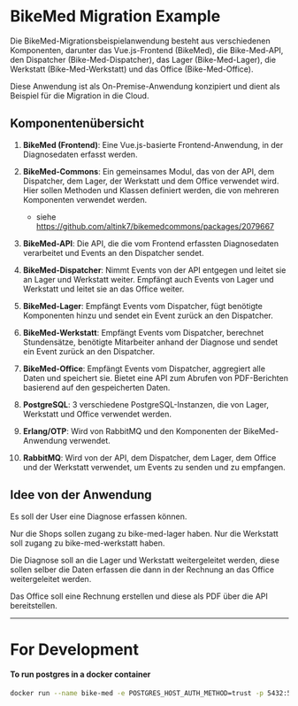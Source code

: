 # BikeMed Migration Example

Die BikeMed-Migrationsbeispielanwendung besteht aus verschiedenen Komponenten,
darunter das Vue.js-Frontend (BikeMed), die Bike-Med-API, den Dispatcher (Bike-Med-Dispatcher),
das Lager (Bike-Med-Lager), die Werkstatt (Bike-Med-Werkstatt) und das Office (Bike-Med-Office).

Diese Anwendung ist als On-Premise-Anwendung konzipiert und dient als Beispiel für die Migration in die Cloud.

## Komponentenübersicht


1. **BikeMed (Frontend)**: Eine Vue.js-basierte Frontend-Anwendung, in der Diagnosedaten erfasst werden.

2. **BikeMed-Commons**: Ein gemeinsames Modul, das von der API, dem Dispatcher, dem Lager, der Werkstatt und dem Office verwendet wird.
    Hier sollen Methoden und Klassen definiert werden, die von mehreren Komponenten verwendet werden.
   - siehe https://github.com/altink7/bikemedcommons/packages/2079667

2. **BikeMed-API**: Die API, die die vom Frontend erfassten Diagnosedaten verarbeitet und Events an den Dispatcher sendet.

3. **BikeMed-Dispatcher**: Nimmt Events von der API entgegen und leitet sie an Lager und Werkstatt weiter.
Empfängt auch Events von Lager und Werkstatt und leitet sie an das Office weiter.

4. **BikeMed-Lager**: Empfängt Events vom Dispatcher, fügt benötigte Komponenten hinzu und sendet ein Event zurück an den Dispatcher.

5. **BikeMed-Werkstatt**: Empfängt Events vom Dispatcher, berechnet Stundensätze, benötigte Mitarbeiter anhand der Diagnose und sendet ein Event zurück an den Dispatcher.

6. **BikeMed-Office**: Empfängt Events vom Dispatcher, aggregiert alle Daten und speichert sie. Bietet eine API zum Abrufen von PDF-Berichten basierend auf den gespeicherten Daten.

7. **PostgreSQL**: 3 verschiedene PostgreSQL-Instanzen, die von Lager, Werkstatt und Office verwendet werden.

8. **Erlang/OTP**: Wird von RabbitMQ und den Komponenten der BikeMed-Anwendung verwendet.

8. **RabbitMQ**: Wird von der API, dem Dispatcher, dem Lager, dem Office und der Werkstatt verwendet, um Events zu senden und zu empfangen.

## Idee von der Anwendung

Es soll der User eine Diagnose erfassen können.

Nur die Shops sollen zugang zu bike-med-lager haben.
Nur die Werkstatt soll zugang zu bike-med-werkstatt haben.

Die Diagnose soll an die Lager und Werkstatt weitergeleitet werden,
diese sollen selber die Daten erfassen die dann in der Rechnung an das Office weitergeleitet werden.

Das Office soll eine Rechnung erstellen und diese als PDF über die API bereitstellen.


------------------
# For Development

#### To run postgres in a docker container
```bash
docker run --name bike-med -e POSTGRES_HOST_AUTH_METHOD=trust -p 5432:5432 -d postgres
```








